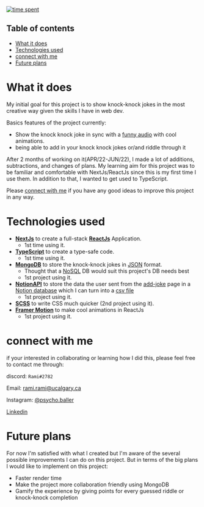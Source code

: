 [![time spent](https://wakatime.com/badge/user/33addb7e-f5e6-470b-a55b-0a8babc62ebb/project/5fb9e2d8-27fe-465b-9c13-9511bff79b9a.svg?style=flat-square)](https://wakatime.com/badge/user/33addb7e-f5e6-470b-a55b-0a8babc62ebb/project/5fb9e2d8-27fe-465b-9c13-9511bff79b9a)
<!-- ![AppVeyor](https://img.shields.io/appveyor/build/psycho-baller/knock-knock-v2?style=flat-square) -->

## Table of contents
* [What it does](#what-it-does)
* [Technologies used](#technologies-used)
* [connect with me](#connect-with-me)
* [Future plans](#future-plans)

# What it does
My initial goal for this project is to show knock-knock jokes in the most creative way given the skills I have in web dev.

Basics features of the project currently:
- Show the knock knock joke in sync with a [funny audio](https://youtu.be/bgr8z8Zm9WE?t=10) with cool animations.
- being able to add in your knock knock jokes or/and riddle through it

After 2 months of working on it(APR/22-JUN/22), I made a lot of additions, subtractions, and changes of plans. My learning aim for this project was to be familiar and comfortable with NextJs/ReactJs since this is my first time I use them. In addition to that, I wanted to get used to TypeScript.

Please [connect with me](#connect-with-me) if you have any good ideas to improve this project in any way.

# Technologies used

- **[NextJs](https://nextjs.org/)** to create a full-stack **[ReactJs](https://reactjs.org/)** Application.
    - 1st time using it.
- **[TypeScript](https://www.typescriptlang.org/)** to create a type-safe code.
    - 1st time using it.
- **[MongoDB](https://www.mongodb.com/)** to store the knock-knock jokes in [JSON](https://en.wikipedia.org/wiki/JSON) format.
    - Thought that a [NoSQL](https://en.wikipedia.org/wiki/NoSQL) DB would suit this project's DB needs best
    - 1st project using it.
- **[NotionAPI](https://developers.notion.com/)** to store the data the user sent from the [add-joke](https://knock-knock.vercel.app/add-joke) page in a [Notion database](https://www.notion.so/help/what-is-a-database) which I can turn into a [csv file](https://en.wikipedia.org/wiki/Comma-separated_values)
    - 1st project using it.
- **[SCSS](https://en.wikipedia.org/wiki/Sass_(stylesheet_language))** to write CSS much quicker (2nd project using it).
- **[Framer Motion](https://www.framer.com/motion/)** to make cool animations in ReactJs 
    - 1st project using it.

# connect with me
if your interested in collaborating or learning how I did this, please feel free to contact me through:

discord: `Rami#2782`

Email: [rami.rami@ucalgary.ca](mailto:rami.rami@ucalgary.ca)

Instagram: [@psycho.baller](https://www.instagram.com/psycho.baller/)

[Linkedin](https://www.linkedin.com/in/rami--maalouf/)

# Future plans
For now I'm satisfied with what I created but I'm aware of the several possible improvements I can do on this project. But in terms of the big plans I would like to implement on this project:
- Faster render time
- Make the project more collaboration friendly using MongoDB
- Gamify the experience by giving points for every guessed riddle or knock-knock completion
